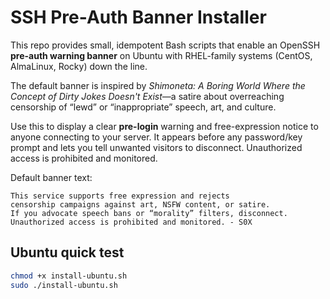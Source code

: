 # SSH Pre-Auth Banner Installer
This repo provides small, idempotent Bash scripts that enable an OpenSSH **pre-auth warning banner** on Ubuntu with RHEL-family systems (CentOS, AlmaLinux, Rocky) down the line.

The default banner is inspired by *Shimoneta: A Boring World Where the Concept of Dirty Jokes Doesn't Exist*—a satire about overreaching censorship of “lewd” or “inappropriate” speech, art, and culture.

Use this to display a clear **pre-login** warning and free-expression notice to anyone connecting to your server. It appears before any password/key prompt and lets you tell unwanted visitors to disconnect. Unauthorized access is prohibited and monitored.

Default banner text:
```
This service supports free expression and rejects 
censorship campaigns against art, NSFW content, or satire.
If you advocate speech bans or “morality” filters, disconnect.
Unauthorized access is prohibited and monitored. - S0X
```

## Ubuntu quick test
```bash
chmod +x install-ubuntu.sh
sudo ./install-ubuntu.sh
```
